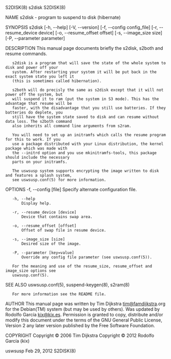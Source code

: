 S2DISK(8)                                       s2disk                                       S2DISK(8)

NAME
       s2disk - program to suspend to disk (hibernate)

SYNOPSIS
       s2disk [-h, --help] [-V, --version] [-f, --config config_file] [-r, --resume_device device]
              [-o, --resume_offset offset] [-s, --image_size size] [-P, --parameter parameter]

DESCRIPTION
       This manual page documents briefly the s2disk, s2both and resume commands.

       s2disk is a program that will save the state of the whole system to disk and power off your
       system. After restarting your system it will be put back in the exact system state you left it
       (this is sometimes called hibernation).

       s2both will do precisly the same as s2disk except that it will not power off the system, but
       will suspend it to ram (put the system in S3 mode). This has the advantage that resume will be
       faster, with the disadvantage that you still use batteries. If they batteries do deplete, you
       still have the system state saved to disk and can resume without data loss. The s2both command
       also inherits all command line arguments from s2ram.

       You will need to set up an initramfs which calls the resume program for this to work. If you
       use a package distributed with your Linux distribution, the kernel package which was made with
       the --initrd option and you use mkinitramfs-tools, this package should include the necessary
       parts on your initramfs.

       The uswsusp system supports encrypting the image written to disk and features a splash system,
       see uswsusp.conf(5) for more information.

OPTIONS
       -f, --config [file]
           Specify alternate configuration file.

       -h, --help
           Display help.

       -r, --resume_device [device]
           Device that contains swap area.

       -o, --resume_offset [offset]
           Offset of swap file in resume device.

       -s, --image_size [size]
           Desired size of the image.

       -P, --parameter [key=value]
           Override any config file parameter (see uswsusp.conf(5)).

       For the meaning and use of the resume_size, resume_offset and image_size options see
       uswsusp.conf(5).

SEE ALSO
       uswsusp.conf(5), suspend-keygen(8), s2ram(8)

       For more information see the README file.

AUTHOR
       This manual page was written by Tim Dijkstra <tim@famdijkstra>.org for the Debian(TM) system
       (but may be used by others). Was updated by Rodolfo García <kix@kix.es>. Permission is granted
       to copy, distribute and/or modify this document under the terms of the GNU General Public
       License, Version 2 any later version published by the Free Software Foundation.

COPYRIGHT
       Copyright © 2006 Tim Dijkstra Copyright © 2012 Rodolfo García (kix)

uswsusp                                      Feb 29, 2012                                    S2DISK(8)
